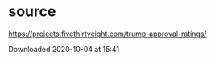 # source

https://projects.fivethirtyeight.com/trump-approval-ratings/

Downloaded 2020-10-04 at 15:41